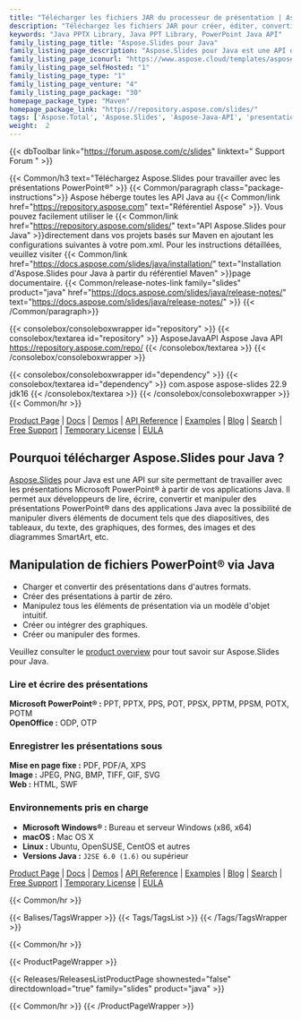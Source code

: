 ```yaml
---
title: "Télécharger les fichiers JAR du processeur de présentation | Aspose.Slides"
description: "Téléchargez les fichiers JAR pour créer, éditer, convertir les formats de présentation PowerPoint® et OpenOffice®. Travaillez avec des diapositives, des formes, des graphiques, des objets, des contrôles, etc. via l'API."
keywords: "Java PPTX Library, Java PPT Library, PowerPoint Java API"
family_listing_page_title: "Aspose.Slides pour Java"
family_listing_page_description: "Aspose.Slides pour Java est une API de manipulation et de traitement de présentation PowerPoint pour lire, écrire, manipuler et convertir des fichiers PowerPoint dans n'importe quelle application basée sur Java. L'API n'a pas de dépendances externes, elle peut donc être utilisée sans nécessiter Microsoft PowerPoint."
family_listing_page_iconurl: "https://www.aspose.cloud/templates/aspose/App_Themes/V3/images/slides/272x272/aspose_slides-for-java-min.png"
family_listing_page_selfHosted: "1"
family_listing_page_type: "1"
family_listing_page_venture: "4"
family_listing_page_package: "30"
homepage_package_type: "Maven"
homepage_package_link: "https://repository.aspose.com/slides/"
tags: ['Aspose.Total', 'Aspose.Slides', 'Aspose-Java-API', 'presentation-java-library', 'presentation-java-class', 'Maven', 'PPT', 'POT', 'PPS', 'PPTX', 'POTX', 'PPSX', 'PPTM', 'PPSM', 'POTM', 'OTP', 'ODP', 'TIFF', 'PDF', 'XPS', 'JPEG', 'PNG', 'GIF', 'BMP', 'SVG', 'HTML', 'SWF', 'PowerPoint', 'chart', 'shape', 'geometry', 'polyline', 'animation', 'autoshape', 'Windows', 'Linux', 'Mac', 'J2SE', 'JDK', 'Slide', 'presentation', 'merge', 'import', 'convert', 'conversion', 'transition', 'master-slide', 'clone-slide', 'compare-slide', 'OLE', 'SmartArt', 'zoom', 'text', 'table', 'tag', 'custom-data', 'math-equation', 'security', 'watermak', 'presentation-comment', 'presentation-note', '3d-rotation', '3d-depth', '3d-gradient', '3d-text', 'WordArt', 'VBA-Macros']
weight:  2
---
```


{{< dbToolbar link="https://forum.aspose.com/c/slides" linktext=" Support Forum " >}}

{{< Common/h3 text="Téléchargez Aspose.Slides pour travailler avec les présentations PowerPoint®"  >}}
{{< Common/paragraph class="package-instructions">}}
Aspose héberge toutes les API Java au
{{< Common/link href="https://repository.aspose.com" text="Référentiel Aspose"  >}}. Vous pouvez facilement utiliser le
{{< Common/link href="https://repository.aspose.com/slides/" text="API Aspose.Slides pour Java"  >}}directement dans vos projets basés sur Maven en ajoutant les configurations suivantes à votre pom.xml. Pour les instructions détaillées, veuillez visiter
{{< Common/link href="https://docs.aspose.com/slides/java/installation/" text="Installation d'Aspose.Slides pour Java à partir du référentiel Maven"  >}}page documentaire.
{{< Common/release-notes-link family="slides" product="java" href="https://docs.aspose.com/slides/java/release-notes/" text="https://docs.aspose.com/slides/java/release-notes/"  >}}
{{< /Common/paragraph>}}

{{< consolebox/consoleboxwrapper id="repository" >}}
{{< consolebox/textarea id="repository" >}} <repository>
        <id>AsposeJavaAPI</id>
        <name>Aspose Java API</name>
        <url>https://repository.aspose.com/repo/</url>
     </repository> {{< /consolebox/textarea >}}
{{< /consolebox/consoleboxwrapper >}}

{{< consolebox/consoleboxwrapper id="dependency" >}}
{{< consolebox/textarea id="dependency" >}} <dependency>
        <groupId>com.aspose</groupId>
        <artifactId>aspose-slides</artifactId>
        <version>22.9</version>
        <classifier>jdk16</classifier>
     </dependency> {{< /consolebox/textarea >}}
{{< /consolebox/consoleboxwrapper >}}
{{< Common/hr >}}

[Product Page](https://products.aspose.com/slides/java) | [Docs](https://docs.aspose.com/slides/java/) | [Demos](https://products.aspose.app/slides/family) | [API Reference](https://reference.aspose.com/slides/java) | [Examples](https://github.com/aspose-slides/Aspose.Slides-for-Java) | [Blog](https://blog.aspose.com/category/slides/) | [Search](https://search.aspose.com/) | [Free Support](https://forum.aspose.com/c/slides) | [Temporary License](https://purchase.aspose.com/temporary-license) | [EULA](https://about.aspose.com/legal/eula/)

## Pourquoi télécharger Aspose.Slides pour Java ?

[Aspose.Slides](https://products.aspose.com/slides/java) pour Java est une API sur site permettant de travailler avec les présentations Microsoft PowerPoint® à partir de vos applications Java. Il permet aux développeurs de lire, écrire, convertir et manipuler des présentations PowerPoint® dans des applications Java avec la possibilité de manipuler divers éléments de document tels que des diapositives, des tableaux, du texte, des graphiques, des formes, des images et des diagrammes SmartArt, etc.

## Manipulation de fichiers PowerPoint® via Java

- Charger et convertir des présentations dans d'autres formats.
- Créer des présentations à partir de zéro.
- Manipulez tous les éléments de présentation via un modèle d'objet intuitif.
- Créer ou intégrer des graphiques.
- Créer ou manipuler des formes.

Veuillez consulter le [product overview](https://docs.aspose.com/slides/java/product-overview/) pour tout savoir sur Aspose.Slides pour Java.

### Lire et écrire des présentations

**Microsoft PowerPoint® :** PPT, PPTX, PPS, POT, PPSX, PPTM, PPSM, POTX, POTM\
**OpenOffice :** ODP, OTP

### Enregistrer les présentations sous

**Mise en page fixe :** PDF, PDF/A, XPS\
**Image :** JPEG, PNG, BMP, TIFF, GIF, SVG\
**Web :** HTML, SWF

### Environnements pris en charge

- **Microsoft Windows® :** Bureau et serveur Windows (x86, x64)
- **macOS :** Mac OS X
- **Linux :** Ubuntu, OpenSUSE, CentOS et autres
- **Versions Java :** `J2SE 6.0 (1.6)` ou supérieur

[Product Page](https://products.aspose.com/slides/java) | [Docs](https://docs.aspose.com/slides/java/) | [Demos](https://products.aspose.app/slides/family) | [API Reference](https://reference.aspose.com/slides/java) | [Examples](https://github.com/aspose-slides/Aspose.Slides-for-Java) | [Blog](https://blog.aspose.com/category/slides/) | [Search](https://search.aspose.com/) | [Free Support](https://forum.aspose.com/c/slides) | [Temporary License](https://purchase.aspose.com/temporary-license) | [EULA](https://about.aspose.com/legal/eula/)

{{< Common/hr >}}

{{< Balises/TagsWrapper >}}
 {{< Tags/TagsList >}}
{{< /Tags/TagsWrapper >}}

{{< Common/hr >}}

{{< ProductPageWrapper >}}
<!-- ReleasesListProductPage-->
   {{< Releases/ReleasesListProductPage shownested="false"  directdownload="true" family="slides" product="java" >}}
<!-- /ReleasesListProductPage-->
{{< Common/hr >}}
{{< /ProductPageWrapper >}}

